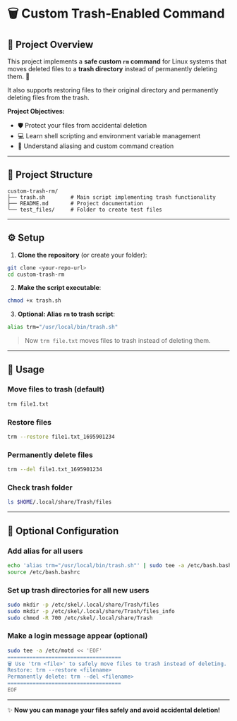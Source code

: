 # 🗑️ Custom Trash-Enabled Command

## 🚀 Project Overview

This project implements a **safe custom `rm` command** for Linux systems that moves deleted files to a **trash directory** instead of permanently deleting them. 💾

It also supports restoring files to their original directory and permanently deleting files from the trash.

**Project Objectives:**

* 🛡️ Protect your files from accidental deletion
* 💻 Learn shell scripting and environment variable management
* 🔧 Understand aliasing and custom command creation

---

## 📁 Project Structure

```
custom-trash-rm/
├── trash.sh        # Main script implementing trash functionality
├── README.md       # Project documentation
└── test_files/     # Folder to create test files
```

---

## ⚙️ Setup

1. **Clone the repository** (or create your folder):

```bash
git clone <your-repo-url>
cd custom-trash-rm
```

2. **Make the script executable**:

```bash
chmod +x trash.sh
```

3. **Optional: Alias `rm` to trash script**:

```bash
alias trm="/usr/local/bin/trash.sh"
```

> Now `trm file.txt` moves files to trash instead of deleting them.

---

## 📝 Usage

### Move files to trash (default)

```bash
trm file1.txt
```

### Restore files

```bash
trm --restore file1.txt_1695901234
```

### Permanently delete files

```bash
trm --del file1.txt_1695901234
```

### Check trash folder

```bash
ls $HOME/.local/share/Trash/files
```

---

## 🔧 Optional Configuration

### Add alias for all users

```bash
echo 'alias trm="/usr/local/bin/trash.sh"' | sudo tee -a /etc/bash.bashrc
source /etc/bash.bashrc
```

### Set up trash directories for all new users

```bash
sudo mkdir -p /etc/skel/.local/share/Trash/files
sudo mkdir -p /etc/skel/.local/share/Trash/files_info
sudo chmod -R 700 /etc/skel/.local/share/Trash
```

### Make a login message appear (optional)

```bash
sudo tee -a /etc/motd << 'EOF'
====================================
🗑️ Use 'trm <file>' to safely move files to trash instead of deleting.
Restore: trm --restore <filename>
Permanently delete: trm --del <filename>
====================================
EOF
```

---

✨ **Now you can manage your files safely and avoid accidental deletion!**
